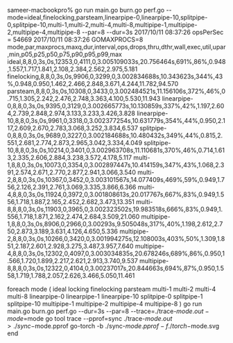 sameer-macbookpro% go run main.go burn.go perf.go --mode=ideal,finelocking,parsteam,linearpipe-0,linearpipe-10,splitpipe-0,splitpipe-10,multi-1,multi-2,multi-4,multi-8,multipipe-1,multipipe-2,multipipe-4,multipipe-8 --par=8 --dur=3s
2017/10/11 08:37:26 opsPerSec = 54669
2017/10/11 08:37:26 GOMAXPROCS=8
mode,par,maxprocs,maxq,dur,interval,ops,drops,thru,dthr,wall,exec,util,upar,min,p05,p25,p50,p75,p90,p95,p99,max
ideal,8,8,0,3s,0s,12353,0,4111,0,3.005109033s,20.756464s,691%,86%,0.948,1.557,1.717,1.841,2.108,2.384,2.562,2.975,5.181
finelocking,8,8,0,3s,0s,9906,0,3299,0,3.002834688s,10.343623s,344%,43%,0.948,0.950,1.462,2.466,2.848,3.671,4.244,11.782,94.570
parsteam,8,8,0,3s,0s,10308,0,3433,0,3.002484521s,11.156106s,372%,46%,0.715,1.305,2.242,2.476,2.748,3.363,4.100,5.530,11.943
linearpipe-0,8,8,0,3s,0s,9395,0,3129,0,3.002665773s,10.130859s,337%,42%,1.197,2.604,2.739,2.848,2.974,3.133,3.233,3.426,3.828
linearpipe-10,8,8,0,3s,0s,9961,0,3318,0,3.002377254s,10.631779s,354%,44%,0.950,2.117,2.609,2.670,2.783,3.068,3.252,3.834,6.537
splitpipe-0,8,8,0,3s,0s,9689,0,3227,0,3.002184688s,10.480432s,349%,44%,0.815,2.551,2.681,2.774,2.873,2.965,3.042,3.334,4.049
splitpipe-10,8,8,0,3s,0s,10214,0,3401,0,3.002963708s,11.110681s,370%,46%,0.714,1.613,2.335,2.606,2.884,3.238,3.572,4.178,5.117
multi-1,8,8,0,3s,0s,10073,0,3354,0,3.002897447s,10.414159s,347%,43%,1.068,2.391,2.574,2.671,2.770,2.877,2.941,3.066,3.540
multi-2,8,8,0,3s,0s,10367,0,3452,0,3.003101567s,14.077409s,469%,59%,0.949,1.756,2.126,2.391,2.761,3.069,3.335,3.866,6.366
multi-4,8,8,0,3s,0s,11924,0,3972,0,3.001808613s,20.017767s,667%,83%,0.949,1.556,1.718,1.887,2.165,2.452,2.682,3.473,13.351
multi-8,8,8,0,3s,0s,11903,0,3965,0,3.002323502s,19.983518s,666%,83%,0.949,1.556,1.718,1.871,2.162,2.474,2.684,3.509,21.060
multipipe-1,8,8,0,3s,0s,8906,0,2966,0,3.00293s,9.505048s,317%,40%,1.198,2.612,2.750,2.873,3.189,3.631,4.126,4.650,5.336
multipipe-2,8,8,0,3s,0s,10266,0,3420,0,3.001994275s,12.108003s,403%,50%,1.309,1.851,2.187,2.601,2.928,3.275,3.487,3.957,7.640
multipipe-4,8,8,0,3s,0s,12302,0,4097,0,3.003034835s,20.678246s,689%,86%,0.950,1.566,1.720,1.899,2.217,2.621,2.913,3.740,9.537
multipipe-8,8,8,0,3s,0s,12322,0,4104,0,3.00237017s,20.844663s,694%,87%,0.950,1.558,1.719,1.788,2.057,2.626,3.466,5.050,11.461

foreach mode ( ideal locking finelocking parsteam multi-1 multi-2 multi-4 multi-8 linearpipe-0 linearpipe-1 linearpipe-10 splitpipe-0 splitpipe-1 splitpipe-10 multipipe-1 multipipe-2 multipipe-4 multipipe-8 )
go run main.go burn.go perf.go --dur=3s --par=8 --trace=./trace-$mode.out -mode=$mode
go tool trace --pprof=sync ./trace-$mode.out > ./sync-$mode.pprof
go-torch -b ./sync-$mode.pprof -f ./torch-$mode.svg
end
